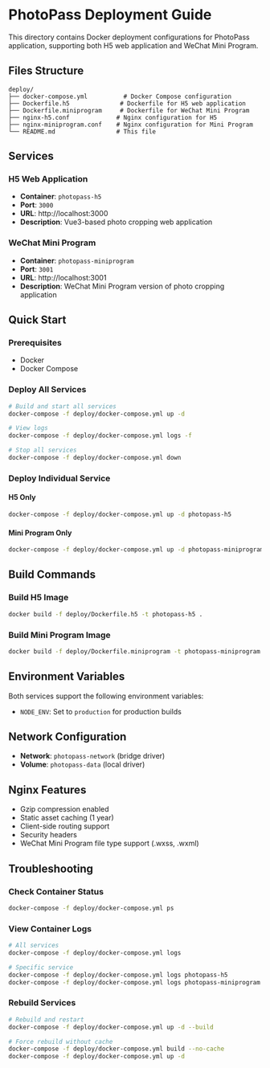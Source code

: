 # PhotoPass Deployment Guide

This directory contains Docker deployment configurations for PhotoPass application, supporting both H5 web application and WeChat Mini Program.

## Files Structure

```
deploy/
├── docker-compose.yml          # Docker Compose configuration
├── Dockerfile.h5              # Dockerfile for H5 web application
├── Dockerfile.miniprogram     # Dockerfile for WeChat Mini Program
├── nginx-h5.conf             # Nginx configuration for H5
├── nginx-miniprogram.conf    # Nginx configuration for Mini Program
└── README.md                 # This file
```

## Services

### H5 Web Application
- **Container**: `photopass-h5`
- **Port**: `3000`
- **URL**: http://localhost:3000
- **Description**: Vue3-based photo cropping web application

### WeChat Mini Program
- **Container**: `photopass-miniprogram`
- **Port**: `3001`
- **URL**: http://localhost:3001
- **Description**: WeChat Mini Program version of photo cropping application

## Quick Start

### Prerequisites
- Docker
- Docker Compose

### Deploy All Services
```bash
# Build and start all services
docker-compose -f deploy/docker-compose.yml up -d

# View logs
docker-compose -f deploy/docker-compose.yml logs -f

# Stop all services
docker-compose -f deploy/docker-compose.yml down
```

### Deploy Individual Service

#### H5 Only
```bash
docker-compose -f deploy/docker-compose.yml up -d photopass-h5
```

#### Mini Program Only
```bash
docker-compose -f deploy/docker-compose.yml up -d photopass-miniprogram
```

## Build Commands

### Build H5 Image
```bash
docker build -f deploy/Dockerfile.h5 -t photopass-h5 .
```

### Build Mini Program Image
```bash
docker build -f deploy/Dockerfile.miniprogram -t photopass-miniprogram .
```

## Environment Variables

Both services support the following environment variables:
- `NODE_ENV`: Set to `production` for production builds

## Network Configuration

- **Network**: `photopass-network` (bridge driver)
- **Volume**: `photopass-data` (local driver)

## Nginx Features

- Gzip compression enabled
- Static asset caching (1 year)
- Client-side routing support
- Security headers
- WeChat Mini Program file type support (.wxss, .wxml)

## Troubleshooting

### Check Container Status
```bash
docker-compose -f deploy/docker-compose.yml ps
```

### View Container Logs
```bash
# All services
docker-compose -f deploy/docker-compose.yml logs

# Specific service
docker-compose -f deploy/docker-compose.yml logs photopass-h5
docker-compose -f deploy/docker-compose.yml logs photopass-miniprogram
```

### Rebuild Services
```bash
# Rebuild and restart
docker-compose -f deploy/docker-compose.yml up -d --build

# Force rebuild without cache
docker-compose -f deploy/docker-compose.yml build --no-cache
docker-compose -f deploy/docker-compose.yml up -d
```
